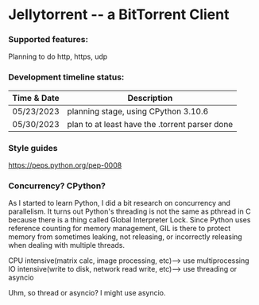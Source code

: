# Jellytorrent -- a BitTorrent Client

### Supported features:
Planning to do http, https, udp 


### Development timeline status:<br>
| Time & Date | Description |
| --- | --- |
| 05/23/2023 | planning stage, using CPython 3.10.6 |
| 05/30/2023 | plan to at least have the .torrent parser done |


### Style guides
https://peps.python.org/pep-0008

### Concurrency? CPython?
As I started to learn Python, I did a bit research on concurrency and parallelism. It turns out Python's threading is not the same as pthread in C because there is a thing called Global Interpreter Lock. Since Python uses reference counting for memory management, GIL is there to protect memory from sometimes leaking, not releasing, or incorrectly releasing when dealing with multiple threads.<br>

CPU intensive(matrix calc, image processing, etc)--> use multiprocessing<br>
IO intensive(write to disk, network read write, etc)--> use threading or asyncio<br>

Uhm, so thread or asyncio? I might use asyncio.
